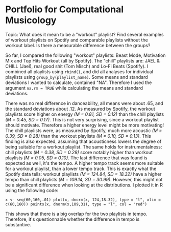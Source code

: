 # Portfolio for Computational Musicology

Topic: What does it mean to be a "workout" playlist? Find several examples of workout playlists on Spotify and comparable playlists without the workout label. Is there a measurable difference between the groups?

So far, I compared the following "workout" playlists: Beast Mode, Motivation Mix and Top Hits Workout (all by Spotify). The "chill" playlists are: JAEL & CHILL (Jael), real good shit (Tom Misch) and Lo-Fi Beats (Spotify). I combined all playlists using `rbind()`, and did all analyses for individual playlists using `group_by(playlist_name)`. Some means and standard deviations I wanted to calculate, contained "NA". Therefore I used the argument `na.rm = TRUE` while calculating the means and standard deviations.

There was no real difference in danceability, all means were about .65, and the standard deviations about .12. As measured by Spotify, the workout playlists score higher on energy *(M = 0.81, SD = 0.12)* than the chill playlists *(M = 0.45, SD = 0.17)*. This is not very surprising, since a workout playlist should motivate. Therefore a higher energy level might be more motivating! The chill playlists were, as measured by Spotify, much more acoustic *(M = 0.39, SD = 0.28)* than the workout playlists *(M = 0.10, SD = 0.13)*. This finding is also expected, assuming that acousticness lowers the degree of being suitable for a workout playlist. The same holds for instrumentalness: chill playlists *(M = 0.38, SD = 0.29)* score notably higher than workout playlists *(M = 0.05, SD = 0.10)*. The last difference that was found is expected as well, it's the tempo. A higher tempo track seems more suitable for a workout playlist, than a lower tempo track. This is exactly what the Spotify data tells: workout playlists *(M = 124.84, SD = 18.32)* have a higher tempo than chill playlists *(M = 109.14, SD = 30.99)*. However, this might not be a significant difference when looking at the distributions. I plotted it in R using the following code:

`x <- seq(60,160,.01)
plot(x, dnorm(x, 124,18.32), type = "l", xlim = c(60,160))
points(x, dnorm(x,109,31), type = "l", col = "red")`

This shows that there is a big overlap for the two playlists in tempo. Therefore, it's questionnable whether the difference in tempo is substantive. 
